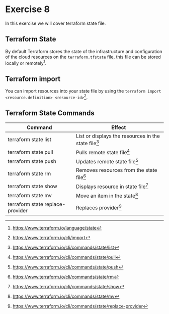 # Exercise 8

In this exercise we will cover terraform state file.

## Terraform State

By default Terraform stores the state of the infrastructure and configuration of the cloud resources on the ```terraform.tfstate``` file, this file can be stored locally or remotely[^1].

## Terraform import

You can import resources into your state file by using the ```terraform import <resource.definition> <resource-id>```[^2].


## Terraform State Commands
 


Command           |  Effect                                          
------------------|--------------------------------------------------
terraform state list  | List or displays the resources in the state file[^3]                            
terraform state pull  | Pulls remote state file[^4]                      
terraform state push   | Updates remote state file[^5]                           
terraform state rm <resource>   | Removes resources from the state file[^6]     
terraform state show <resource>   | Displays resource in state file[^7]   
terraform state mv <source-resource> <destination-resource>   | Move an item in the state[^8]                           
terraform state replace-provider <from-rpovider> <to-provider> | Replaces provider[^9]         

[^1]: https://www.terraform.io/language/state
[^2]: https://www.terraform.io/cli/import 
[^3]: https://www.terraform.io/cli/commands/state/list
[^4]: https://www.terraform.io/cli/commands/state/pull
[^5]: https://www.terraform.io/cli/commands/state/push
[^6]: https://www.terraform.io/cli/commands/state/rm
[^7]: https://www.terraform.io/cli/commands/state/show
[^8]: https://www.terraform.io/cli/commands/state/mv
[^9]: https://www.terraform.io/cli/commands/state/replace-provider

